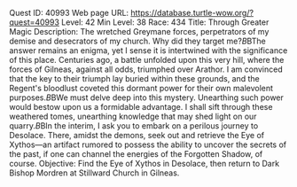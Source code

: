 Quest ID: 40993
Web page URL: https://database.turtle-wow.org/?quest=40993
Level: 42
Min Level: 38
Race: 434
Title: Through Greater Magic
Description: The wretched Greymane forces, perpetrators of my demise and desecrators of my church. Why did they target me?$B$BThe answer remains an enigma, yet I sense it is intertwined with the significance of this place. Centuries ago, a battle unfolded upon this very hill, where the forces of Gilneas, against all odds, triumphed over Arathor. I am convinced that the key to their triumph lay buried within these grounds, and the Regent's bloodlust coveted this dormant power for their own malevolent purposes.$B$BWe must delve deep into this mystery. Unearthing such power would bestow upon us a formidable advantage. I shall sift through these weathered tomes, unearthing knowledge that may shed light on our quarry.$B$BIn the interim, I ask you to embark on a perilous journey to Desolace. There, amidst the demons, seek out and retrieve the Eye of Xythos—an artifact rumored to possess the ability to uncover the secrets of the past, if one can channel the energies of the Forgotten Shadow, of course.
Objective: Find the Eye of Xythos in Desolace, then return to Dark Bishop Mordren at Stillward Church in Gilneas.
